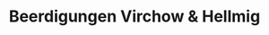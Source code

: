---
title: "Beerdigungen Virchow & Hellmig"
url: /bad-oeynhausen/beerdigungen-virchow-und-hellmig/
shop: Bestattungen
---